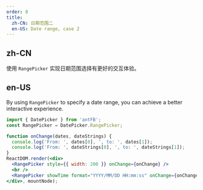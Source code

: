 ```yaml
---
order: 8
title:
  zh-CN: 日期范围二
  en-US: Date range, case 2
---
```


## zh-CN

使用 `RangePicker` 实现日期范围选择有更好的交互体验。

## en-US

By using `RangePicker` to specify a date range, you can achieve a better interactive experience.



````jsx
import { DatePicker } from 'antFB';
const RangePicker = DatePicker.RangePicker;

function onChange(dates, dateStrings) {
  console.log('From: ', dates[0], ', to: ', dates[1]);
  console.log('From: ', dateStrings[0], ', to: ', dateStrings[1]);
}
ReactDOM.render(<div>
  <RangePicker style={{ width: 200 }} onChange={onChange} />
  <br />
  <RangePicker showTime format="YYYY/MM/DD HH:mm:ss" onChange={onChange} />
</div>, mountNode);
````
